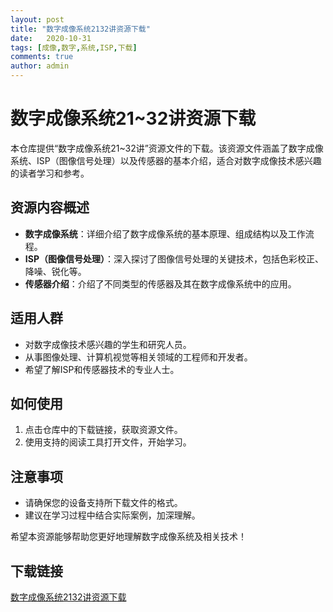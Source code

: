 ```yaml
---
layout: post
title: "数字成像系统2132讲资源下载"
date:   2020-10-31
tags: [成像,数字,系统,ISP,下载]
comments: true
author: admin
---
```

# 数字成像系统21~32讲资源下载

本仓库提供“数字成像系统21~32讲”资源文件的下载。该资源文件涵盖了数字成像系统、ISP（图像信号处理）以及传感器的基本介绍，适合对数字成像技术感兴趣的读者学习和参考。

## 资源内容概述

- **数字成像系统**：详细介绍了数字成像系统的基本原理、组成结构以及工作流程。
- **ISP（图像信号处理）**：深入探讨了图像信号处理的关键技术，包括色彩校正、降噪、锐化等。
- **传感器介绍**：介绍了不同类型的传感器及其在数字成像系统中的应用。

## 适用人群

- 对数字成像技术感兴趣的学生和研究人员。
- 从事图像处理、计算机视觉等相关领域的工程师和开发者。
- 希望了解ISP和传感器技术的专业人士。

## 如何使用

1. 点击仓库中的下载链接，获取资源文件。
2. 使用支持的阅读工具打开文件，开始学习。

## 注意事项

- 请确保您的设备支持所下载文件的格式。
- 建议在学习过程中结合实际案例，加深理解。

希望本资源能够帮助您更好地理解数字成像系统及相关技术！

## 下载链接

[数字成像系统2132讲资源下载](https://pan.quark.cn/s/796327b4f1dd)